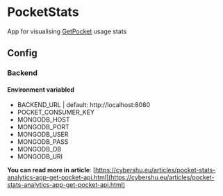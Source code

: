 # PocketStats

App for visualising [GetPocket](https://getpocket.com/) usage stats

## Config

### Backend

#### Environment variabled
- BACKEND_URL | default: http://localhost:8080
- POCKET_CONSUMER_KEY
- MONGODB_HOST
- MONGODB_PORT
- MONGODB_USER
- MONGODB_PASS
- MONGODB_DB
- MONGODB_URI

**You can read more in
article**: [https://cybershu.eu/articles/pocket-stats-analytics-app-get-pocket-api.html](https://cybershu.eu/articles/pocket-stats-analytics-app-get-pocket-api.html)
